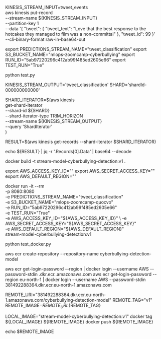 
KINESIS_STREAM_INPUT=tweet_events  
aws kinesis put-record \
    --stream-name ${KINESIS_STREAM_INPUT} \
    --partition-key 1 \
    --data '{ 
        "tweet": {
            "tweet_text": "Love that the best response to the hotcakes they managed to film was a non-committal"
        }, 
        "tweet_id": 99
    }' \
    --cli-binary-format raw-in-base64-out


export PREDICTIONS_STREAM_NAME="tweet_classification"
export S3_BUCKET_NAME="mlops-zoomcamp-cyberbullying"
export RUN_ID="5ab97220296c412ab99f485ed2605e66"
export TEST_RUN="True"

python test.py


KINESIS_STREAM_OUTPUT='tweet_classification'
SHARD='shardId-000000000000'

SHARD_ITERATOR=$(aws kinesis \
    get-shard-iterator \
        --shard-id ${SHARD} \
        --shard-iterator-type TRIM_HORIZON \
        --stream-name ${KINESIS_STREAM_OUTPUT} \
        --query 'ShardIterator' \
)

RESULT=$(aws kinesis get-records --shard-iterator $SHARD_ITERATOR)

echo ${RESULT} | jq -r '.Records[0].Data' | base64 --decode


docker build -t stream-model-cyberbullying-detection:v1 .

export AWS_ACCESS_KEY_ID=""
export AWS_SECRET_ACCESS_KEY=""
export AWS_DEFAULT_REGION=""


docker run -it --rm \
    -p 8080:8080 \
    -e PREDICTIONS_STREAM_NAME="tweet_classification" \
    -e S3_BUCKET_NAME="mlops-zoomcamp-quocvo" \
    -e RUN_ID="5ab97220296c412ab99f485ed2605e66" \
    -e TEST_RUN="True" \
    -e AWS_ACCESS_KEY_ID="${AWS_ACCESS_KEY_ID}" \
    -e AWS_SECRET_ACCESS_KEY="${AWS_SECRET_ACCESS_KEY}" \
    -e AWS_DEFAULT_REGION="${AWS_DEFAULT_REGION}" \
    stream-model-cyberbullying-detection:v1

python test_docker.py

aws ecr create-repository --repository-name cyberbullying-detection-model

aws ecr get-login-password --region <your-region> | docker login --username AWS --password-stdin <your-account-id>.dkr.ecr.<your-region>.amazonaws.com
aws ecr get-login-password --region eu-north-1 | docker login --username AWS --password-stdin 381492288364.dkr.ecr.eu-north-1.amazonaws.com

REMOTE_URI="381492288364.dkr.ecr.eu-north-1.amazonaws.com/cyberbullying-detection-model"
REMOTE_TAG="v1"
REMOTE_IMAGE=${REMOTE_URI}:${REMOTE_TAG}

LOCAL_IMAGE="stream-model-cyberbullying-detection:v1"
docker tag ${LOCAL_IMAGE} ${REMOTE_IMAGE}
docker push ${REMOTE_IMAGE}

echo $REMOTE_IMAGE